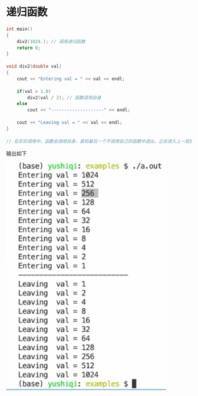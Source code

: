 # 递归函数

````c++
int main()
{
    div2(1024.); // 调用递归函数
    return 0;
}

void div2(double val)
{
    cout << "Entering val = " << val << endl;
    
    if(val > 1.0)
        div2(val / 2); // 函数调用自身
    else
        cout << "--------------------" << endl;
    
    cout << "Leaving val = " << val << endl;
}

// 在实际调用中，函数会调用自身，直到最后一个不调用自己的函数中退出，之后进入上一层执行未执行的代码，直到进入最后一层，执行完整个函数并退出
````

输出如下

![C12A74A928D65D6341FF3CDC47C6D0C7](../img/7.5-recursive-functions/C12A74A928D65D6341FF3CDC47C6D0C7.png)